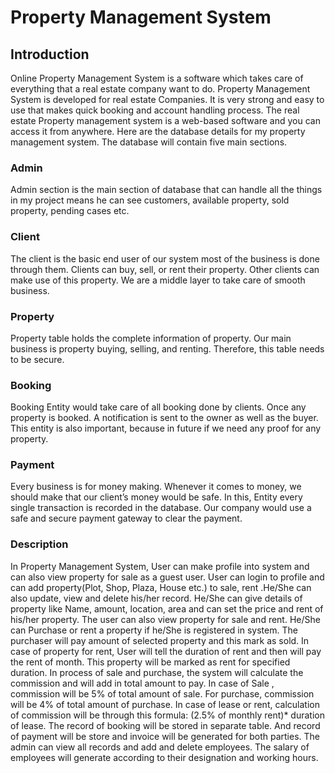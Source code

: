# Property Management System

## Introduction
Online Property Management System is a software which takes care of everything that a real estate company want to do. Property Management System is developed for real estate Companies.
It is very strong and easy to use that makes quick booking and account handling process. The real estate Property management system is a web-based software and you can access it from anywhere.
Here are the database details for my property management system. The database will contain five main sections.
### Admin
Admin section is the main section of database that can handle all the things in my project means he can see customers, available property, sold property, pending cases etc.
### Client
The client is the basic end user of our system most of the business is done through them. Clients can buy, sell, or rent their property. Other clients can make use of this property. We are a middle layer to take care of smooth business. 
### Property
Property table holds the complete information of property. Our main business is property buying, selling, and renting. Therefore, this table needs to be secure.
### Booking
Booking Entity would take care of all booking done by clients. Once any property is booked. A notification is sent to the owner as well as the buyer. This entity is also important, because in future if we need any proof for any property.
### Payment
Every business is for money making. Whenever it comes to money, we should make that our client’s money would be safe. In this, Entity every single transaction is recorded in the database.
Our company would use a safe and secure payment gateway to clear the payment.

### Description
In Property Management System, User can make profile into system and can also view property for sale as a guest user. User can login to profile and can add property(Plot, Shop, Plaza, House etc.) to sale, rent .He/She can also update, view and delete his/her record. He/She can give details of property like Name, amount, location, area and can set the price and rent of his/her property. The user can also view property for sale and rent. He/She  can Purchase or rent a property if he/She is registered in system. The purchaser will pay amount of selected property and this mark as sold. In case of property for rent, User will tell the duration of rent and then will pay the rent of month. This property will be marked as rent for specified duration. In process of sale and purchase, the system will calculate the commission and will add in total amount to pay. In case of Sale , commission will be 5% of total amount of sale. For purchase, commission will be 4% of total amount of purchase. In case of lease or rent, calculation of commission will be through this formula: (2.5% of monthly rent)* duration of lease. The  record of booking will be stored in separate table. And record of payment will be store and invoice will be generated for both parties. The admin can view all records and add and delete employees. The salary of employees will generate according to their designation and working hours.
